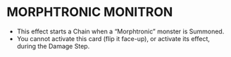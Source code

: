 
# MORPHTRONIC MONITRON

*   This effect starts a Chain when a “Morphtronic” monster is Summoned.
*   You cannot activate this card (flip it face-up), or activate its effect, during the Damage Step.

  